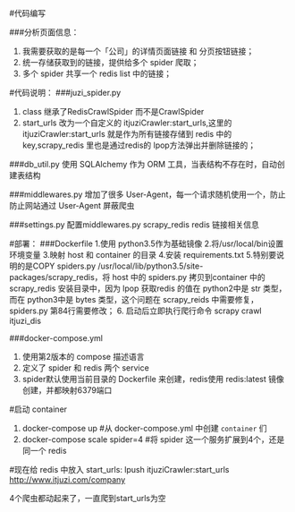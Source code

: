 #代码编写

###分析页面信息：
1. 我需要获取的是每一个「公司」的详情页面链接 和 分页按钮链接；
2. 统一存储获取到的链接，提供给多个 spider 爬取；
3. 多个 spider 共享一个 redis list 中的链接；

#代码说明：
###juzi_spider.py
1. class 继承了RedisCrawlSpider 而不是CrawlSpider
2. start_urls 改为一个自定义的 itjuziCrawler:start_urls,这里的itjuziCrawler:start_urls 就是作为所有链接存储到 redis 中的 key,scrapy_redis 里也是通过redis的 lpop方法弹出并删除链接的；

###db_util.py
使用 SQLAlchemy 作为 ORM 工具，当表结构不存在时，自动创建表结构

###middlewares.py
增加了很多 User-Agent，每一个请求随机使用一个，防止防止网站通过 User-Agent 屏蔽爬虫

###settings.py
配置middlewares.py scrapy_redis redis 链接相关信息

#部署：
###Dockerfile
   1.使用 python3.5作为基础镜像
   2.将/usr/local/bin设置环境变量
   3.映射 host 和 container 的目录
   4.安装 requirements.txt
   5.特别要说明的是COPY spiders.py /usr/local/lib/python3.5/site-packages/scrapy_redis，将 host 中的 spiders.py 拷贝到container 中的 scrapy_redis 安装目录中，因为 lpop 获取redis 的值在 python2中是 str 类型，而在 python3中是 bytes 类型，这个问题在 scrapy_reids 中需要修复，spiders.py 第84行需要修改；
   6. 启动后立即执行爬行命令 scrapy crawl itjuzi_dis

###docker-compose.yml
  1. 使用第2版本的 compose 描述语言
  2. 定义了 spider 和 redis 两个 service
  3. spider默认使用当前目录的 Dockerfile 来创建，redis使用 redis:latest 镜像创建，并都映射6379端口


#启动 container
  1. docker-compose up #从 docker-compose.yml 中创建 `container` 们
  2. docker-compose scale spider=4 #将 spider 这一个服务扩展到4个，还是同一个 redis


#现在给 redis 中放入 start_urls:
   lpush itjuziCrawler:start_urls http://www.itjuzi.com/company
   
   4个爬虫都动起来了，一直爬到start_urls为空
